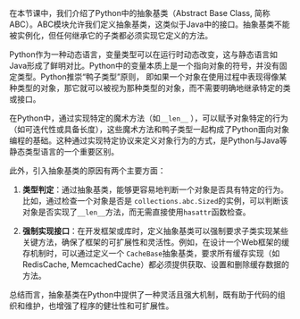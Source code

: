 在本节课中，我们介绍了Python中的抽象基类（Abstract Base Class,
简称ABC）。ABC模块允许我们定义抽象基类，这类似于Java中的接口。抽象基类不能被实例化，但任何继承它的子类都必须实现它定义的方法。

Python作为一种动态语言，变量类型可以在运行时动态改变，这与静态语言如Java形成了鲜明对比。Python中的变量本质上是一个指向对象的符号，并没有固定类型。Python推崇“鸭子类型”原则，
即如果一个对象在使用过程中表现得像某种类型的对象，那它就可以被视为那种类型的对象，而不需要明确地继承特定的类或接口。

在Python中，通过实现特定的魔术方法（如`__len__`
），可以赋予对象特定的行为（如可迭代性或具备长度），这些魔术方法和鸭子类型一起构成了Python面向对象编程的基础。这种通过实现特定协议来定义对象行为的方式，是Python与Java等静态类型语言的一个重要区别。

此外，引入抽象基类的原因有两个主要方面：

1. **类型判定**：通过抽象基类，能够更容易地判断一个对象是否具有特定的行为。比如，通过检查一个对象是否是
   `collections.abc.Sized`的实例，可以判断该对象是否实现了`__len__`方法，而无需直接使用`hasattr`函数检查。

2. **强制实现接口**：在开发框架或库时，定义抽象基类可以强制要求子类实现某些关键方法，确保了框架的可扩展性和灵活性。例如，在设计一个Web框架的缓存机制时，可以通过定义一个
   `CacheBase`抽象基类，要求所有缓存实现（如RedisCache, MemcachedCache）都必须提供获取、设置和删除缓存数据的方法。

总结而言，抽象基类在Python中提供了一种灵活且强大机制，既有助于代码的组织和维护，也增强了程序的健壮性和可扩展性。